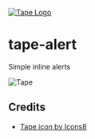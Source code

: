 [![Tape Logo](https://img.icons8.com/color/200/000000/micropore-tape.png)](https://github.com/ganobrega/tape-alert)

# tape-alert
Simple inline alerts

![Tape](https://user-images.githubusercontent.com/4602864/57258888-256cac00-7034-11e9-8fb4-c21b1f06a681.png)

## Credits
- [Tape icon by Icons8](https://icons8.com/icon/14845/tape)
